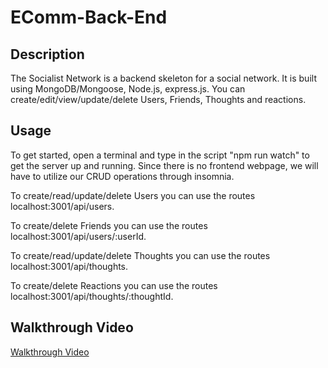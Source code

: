 # EComm-Back-End

## Description

The Socialist Network is a backend skeleton for a social network. It is built using MongoDB/Mongoose, Node.js, express.js. You can create/edit/view/update/delete Users, Friends, Thoughts and reactions.

## Usage

To get started, open a terminal and type in the script "npm run watch" to get the server up and running. Since there is no frontend webpage, we will have to utilize our CRUD operations through insomnia.

To create/read/update/delete Users you can use the routes localhost:3001/api/users.

To create/delete Friends you can use the routes localhost:3001/api/users/:userId.

To create/read/update/delete Thoughts you can use the routes localhost:3001/api/thoughts.

To create/delete Reactions you can use the routes localhost:3001/api/thoughts/:thoughtId.
## Walkthrough Video

[Walkthrough Video](https://drive.google.com/file/d/1qfEOxb-opwZGC8_-2qs2fsfj0PWjIkM3/view?usp=sharing)
